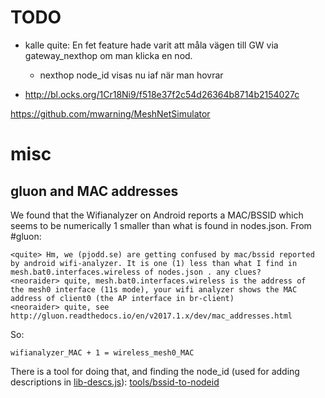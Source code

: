 
# TODO

- kalle quite: En fet feature hade varit att måla vägen till GW via
  gateway_nexthop om man klicka en nod.
  - nexthop node_id visas nu iaf när man hovrar

- http://bl.ocks.org/1Cr18Ni9/f518e37f2c54d26364b8714b2154027c

https://github.com/mwarning/MeshNetSimulator

# misc

## gluon and MAC addresses

We found that the Wifianalyzer on Android reports a MAC/BSSID which seems to be
numerically 1 smaller than what is found in nodes.json. From #gluon:

    <quite> Hm, we (pjodd.se) are getting confused by mac/bssid reported
    by android wifi-analyzer. It is one (1) less than what I find in
    mesh.bat0.interfaces.wireless of nodes.json . any clues?
    <neoraider> quite, mesh.bat0.interfaces.wireless is the address of
    the mesh0 interface (11s mode), your wifi analyzer shows the MAC
    address of client0 (the AP interface in br-client)
    <neoraider> quite, see
    http://gluon.readthedocs.io/en/v2017.1.x/dev/mac_addresses.html

So:

    wifianalyzer_MAC + 1 = wireless_mesh0_MAC

There is a tool for doing that, and finding the node_id (used for adding
descriptions in [lib-descs.js](lib-descs.js)): [tools/bssid-to-nodeid](tools/bssid-to-nodeid)
